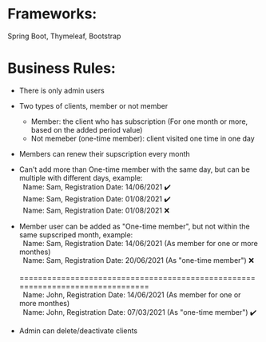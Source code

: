 # Frameworks:
Spring Boot, Thymeleaf, Bootstrap
# Business Rules:
- There is only admin users
- Two types of clients, member or not member
  * Member: the client who has subscription (For one month or more, based on the added period value)
  * Not memeber (one-time member): client visited one time in one day
- Members can renew their supscription every month
- Can't add more than One-time member with the same day, but can be multiple with different days, example:<br />
           &ensp;Name: Sam, Registration Date: 14/06/2021 ✔️<br />
           &ensp;Name: Sam, Registration Date: 01/08/2021 ✔️<br />
           &ensp;Name: Sam, Registration Date: 01/08/2021 ❌
           
- Member user can be added as "One-time member", but not within the same supscriped month, example:<br />
           &ensp;Name: Sam, Registration Date: 14/06/2021 (As member for one or more monthes)<br />
           &ensp;Name: Sam, Registration Date: 20/06/2021 (As "one-time member") ❌ <br />
           &ensp;===============================================================================<br />
           &ensp;Name: John, Registration Date: 14/06/2021 (As member for one or more monthes)<br />
           &ensp;Name: John, Registration Date: 07/03/2021 (As "one-time member") ✔️
           
- Admin can delete/deactivate clients
